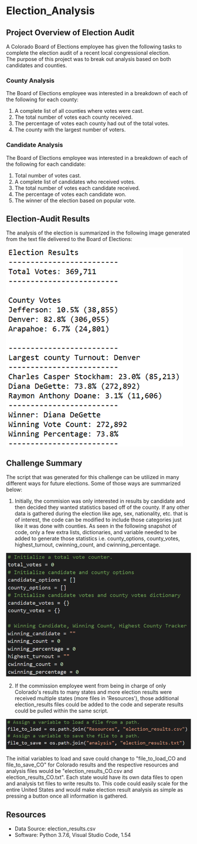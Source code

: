 # Election_Analysis

## Project Overview of Election Audit
A Colorado Board of Elections employee has given the following tasks to complete the election audit of a recent local congressional election.<br>
The purpose of this project was to break out analysis based on both candidates and counties.

### County Analysis
The Board of Elections employee was interested in a breakdown of each of the following for each county:

1. A complete list of all counties where votes were cast.
2. The total number of votes each county received.
3. The percentage of votes each county had out of the total votes.
4. The county with the largest number of voters.

### Candidate Analysis
The Board of Elections employee was interested in a breakdown of each of the following for each candidate:

1. Total number of votes cast.
2. A complete list of candidates who received votes.
3. The total number of votes each candidate received.
4. The percentage of votes each candidate won.
5. The winner of the election based on popular vote.

## Election-Audit Results

The analysis of the election is summarized in the following image generated from the text file delivered to the Board of Elections:
<p align="left">
    <img src="https://github.com/smyoung88/Election_Analysis/blob/main/analysis/election_results_image.png">
</p>

## Challenge Summary
The script that was generated for this challenge can be utilized in many different ways for future elections. Some of those ways are summarized below:
1. Initially, the commision was only interested in results by candidate and then decided they wanted statistics based off of the county. If any other data is gathered during the election like age, sex, nationality, etc. that is of interest, the code can be modified to include those categories just like it was done with counties. As seen in the following snapshot of code, only a few extra lists, dictionaries, and variable needed to be added to generate those statistics i.e. county_options, county_votes, highest_turnout, cwinning_count, and cwinning_percentage.
<img src="https://github.com/smyoung88/Election_Analysis/blob/main/analysis/Script_categories.png">

2. If the commission employee went from being in charge of only Colorado's results to many states and more election results were received multiple states (more files in 'Resources'), those additional election_results files could be added to the code and seperate results could be pulled within the same script.

<img src="https://github.com/smyoung88/Election_Analysis/blob/main/analysis/resources_and_analysis.png">

The initial variables to load and save could change to "file_to_load_CO and file_to_save_CO" for Colorado results and the respective resources and analysis files would be "election_results_CO.csv and election_results_CO.txt". Each state would have its own data files to open and analysis txt files to write results to. This code could easily scale for the entire United States and would make election result analysis as simple as pressing a button once all information is gathered.

## Resources
- Data Source: election_results.csv
- Software: Python 3.7.6, Visual Studio Code, 1.54
